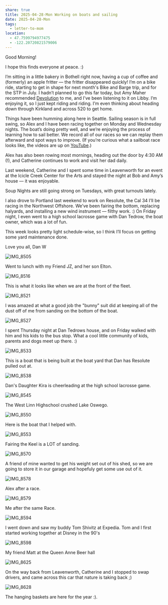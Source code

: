 ```yaml
---
share: true
title: 2025-04-28-Mon Working on boats and sailing
date: 2025-04-28-Mon
tags:
  - letter-to-mom
location:
  - 47.7599794977475
  - -122.20720821579006
---
```

Good Morning!

I hope this finds everyone at peace. :)

I’m sitting in a little bakery in Bothell right now, having a cup of coffee and (formerly) an apple fritter — the fritter disappeared quickly! I’m on a bike ride, starting to get in shape for next month's Bike and Barge trip, and for the STP in July. I hadn’t planned to go this far today, but Amy Maher recommended [Devolution](https://en.wikipedia.org/wiki/Devolution_(Brooks_novel)) to me, and I’ve been listening to it on Libby. I’m enjoying it, so I just kept riding and riding. I’m even thinking about heading down through Kirkland and across 520 to get home.

Things have been humming along here in Seattle. Sailing season is in full swing, so Alex and I have been racing together on Monday and Wednesday nights. The boat’s doing pretty well, and we’re enjoying the process of learning how to sail better. We record all of our races so we can replay them afterward and spot ways to improve. (If you’re curious what a sailboat race looks like, the videos are up on [YouTube](https://www.youtube.com/@Corvo105/playlists).)

Alex has also been rowing most mornings, heading out the door by 4:30 AM (!), and Catherine continues to work and visit her dad daily.

Last weekend, Catherine and I spent some time in Leavenworth for an event at the Icicle Creek Center for the Arts and stayed the night at Bob and Amy’s house — it was enjoyable.

Soup Nights are still going strong on Tuesdays, with great turnouts lately.

I also drove to Portland last weekend to work on Resolute, the Cal 34 I’ll be racing in the Northwest Offshore. We’ve been fairing the bottom, replacing halyards, and installing a new wind instrument — filthy work. :) On Friday night, I even went to a high school lacrosse game with Dan Tedrow, the boat owner, which was a lot of fun.

This week looks pretty light schedule-wise, so I think I’ll focus on getting some yard maintenance done.

Love you all,
Dan W



![IMG_8505](../attachments/IMG_8505.png)

Went to lunch with my Friend JZ, and her son Elton.

![IMG_8516](../attachments/IMG_8516.png)

This is what it looks like when we are at the front of the fleet.

![IMG_8521](../attachments/IMG_8521.png)

I was amazed at what a good job the "bunny" suit did at keeping all of the dust off of me from sanding on the bottom of the boat.

![IMG_8527](../attachments/IMG_8527.png)

I spent Thursday night at Dan Tedrows house, and on Friday walked with him and his kids to the bus stop.  What a cool little community of kids, parents and dogs meet up there. :) 

![IMG_8533](../attachments/IMG_8533.png)

This is a boat that is being built at the boat yard that Dan has Resolute pulled out at.

![IMG_8538](../attachments/IMG_8538.png)

Dan's Daughter Kira is cheerleading at the high school lacrosse game.

![IMG_8545](../attachments/IMG_8545.png)

The West Linn Highschool crushed Lake Oswego.

![IMG_8550](../attachments/IMG_8550.png)

Here is the boat that I helped with.

![IMG_8553](../attachments/IMG_8553.png)

Fairing the Keel is a LOT of sanding.

![IMG_8570](../attachments/IMG_8570.png)

A friend of mine wanted to get his weight set out of his shed, so we are going to store it in our garage and hopefuly get some use out of it.

![IMG_8578](../attachments/IMG_8578.png)

Alex after a race.

![IMG_8579](../attachments/IMG_8579.png)

Me after the same Race.

![IMG_8594](../attachments/IMG_8594.png)

I went down and saw my buddy Tom Shivitz at Expedia.  Tom and I first started working together at Disney in the 90's

![IMG_8598](../attachments/IMG_8598.png)

My friend Matt at the Queen Anne Beer hall

![IMG_8625](../attachments/IMG_8625.png)

On the way back from Leavenworth, Catherine and I stopped to swap drivers, and came across this car that nature is taking back ;) 

![IMG_8628](../attachments/IMG_8628.png)

The hanging baskets are here for the year :). 